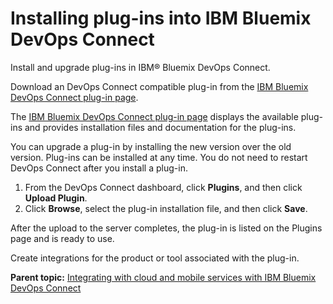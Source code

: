 # Installing plug-ins into IBM Bluemix DevOps Connect

Install and upgrade plug-ins in IBM® Bluemix DevOps Connect.

Download an DevOps Connect compatible plug-in from the [IBM Bluemix DevOps Connect plug-in page](https://developer.ibm.com/urbancode/plugin/ibm-urbancode-sync/).

The [IBM Bluemix DevOps Connect plug-in page](https://developer.ibm.com/urbancode/plugin/ibm-urbancode-sync/) displays the available plug-ins and provides installation files and documentation for the plug-ins.

You can upgrade a plug-in by installing the new version over the old version. Plug-ins can be installed at any time. You do not need to restart DevOps Connect after you install a plug-in.

1.   From the DevOps Connect dashboard, click **Plugins**, and then click **Upload Plugin**. 
2.   Click **Browse**, select the plug-in installation file, and then click **Save**. 

After the upload to the server completes, the plug-in is listed on the Plugins page and is ready to use.

Create integrations for the product or tool associated with the plug-in.

**Parent topic:** [Integrating with cloud and mobile services with IBM Bluemix DevOps Connect](../topics/installIntegrate_UCR_cloud_cp.md)

